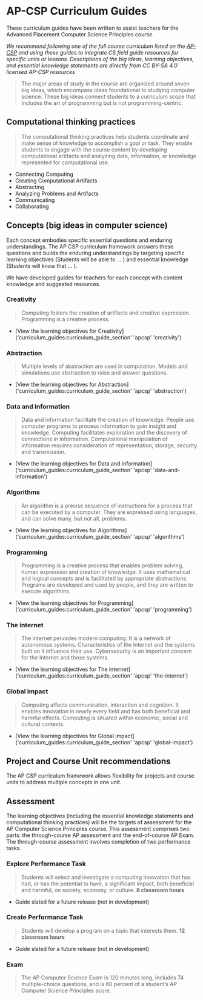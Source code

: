 # AP-CSP Curriculum Guides

These curriculum guides have been written to assist teachers for the Advanced Placement Computer Science Principles course.

*We recommend following one of the full course curriculum listed on the [AP-CSP](http://apcsp.org/) and using these guides to integrate CS field guide resources for specific units or lessons.
Descriptions of the big ideas, learning objectives, and essential knowledge statements are directly from CC BY-SA 4.0 licensed AP-CSP resources*

> The major areas of study in the course are organized around seven big ideas, which encompass ideas foundational to studying computer science. These big ideas connect students to a curriculum scope that includes the art of programming but is not programming-centric.

## Computational thinking practices

> The computational thinking practices help students coordinate and make sense of knowledge to accomplish a goal or task.
They enable students to engage with the course content by developing computational artifacts and analyzing data, information, or knowledge represented for computational use.

- Connecting Computing
- Creating Computational Artifacts
- Abstracting
- Analyzing Problems and Artifacts
- Communicating
- Collaborating

## Concepts (big ideas in computer science)

Each concept embodies specific essential questions and enduring understandings.
The AP CSP curriculum framework answers these questions and builds the enduring understandings by targeting specific learning objectives (Students will be able to ... ) and essential knowledge (Students will know that ... ).

We have developed guides for teachers for each concept with content knowledge and suggested resources.

### Creativity

> Computing fosters the creation of artifacts and creative expression.
Programming is a creative process.

- [View the learning objectives for Creativity]('curriculum_guides:curriculum_guide_section' 'apcsp' 'creativity')

### Abstraction

> Multiple levels of abstraction are used in computation.
Models and simulations use abstraction to raise and answer questions.

- [View the learning objectives for Abstraction]('curriculum_guides:curriculum_guide_section' 'apcsp' 'abstraction')

### Data and information

> Data and information facilitate the creation of knowledge.
People use computer programs to process information to gain insight and knowledge.
Computing facilitates exploration and the discovery of connections in information.
Computational manipulation of information requires consideration of representation, storage, security and transmission.

- [View the learning objectives for Data and information]('curriculum_guides:curriculum_guide_section' 'apcsp' 'data-and-information')

### Algorithms

> An algorithm is a precise sequence of instructions for a process that can be executed by a computer.
They are expressed using languages, and can solve many, but not all, problems.

- [View the learning objectives for Algorithms]('curriculum_guides:curriculum_guide_section' 'apcsp' 'algorithms')

### Programming

> Programming is a creative process that enables problem solving, human expression and creation of knowledge.
It uses mathematical and logical concepts and is facilitated by appropriate abstractions.
Programs are developed and used by people, and they are written to execute algorithms.

- [View the learning objectives for Programming]('curriculum_guides:curriculum_guide_section' 'apcsp' 'programming')

### The internet

> The internet pervades modern computing.
It is a network of autonomous systems.
Characteristics of the Internet and the systems built on it influence their use.
Cybersecurity is an important concern for the Internet and those systems.

- [View the learning objectives for The internet]('curriculum_guides:curriculum_guide_section' 'apcsp' 'the-internet')

### Global impact

> Computing affects communication, interaction and cognition.
It enables innovation in nearly every field and has both beneficial and harmful effects.
Computing is situated within economic, social and cultural contexts.

- [View the learning objectives for Global impact]('curriculum_guides:curriculum_guide_section' 'apcsp' 'global-impact')

## Project and Course Unit recommendations

The AP CSP curriculum framework allows flexibility for projects and course units to address multiple concepts in one unit.

## Assessment

The learning objectives (including the essential knowledge statements and computational thinking practices) will be the targets of assessment for the AP Computer Science Principles course.
This assessment comprises two parts: the through-course AP assessment and the end-of-course AP Exam.
The through-course assessment involves completion of two performance tasks.

### Explore Performance Task

> Students will select and investigate a computing innovation that has had, or has the potential to have, a significant impact, both beneficial and harmful, on society, economy, or culture. **8 classroom hours**

- Guide slated for a future release (not in development)

### Create Performance Task

> Students will develop a program on a topic that interests them. **12 classroom hours**

- Guide slated for a future release (not in development)

### Exam

> The AP Computer Science Exam is 120 minutes long, includes 74 multiple-choice questions, and is 60 percent of a student’s AP Computer Science Principles score.
